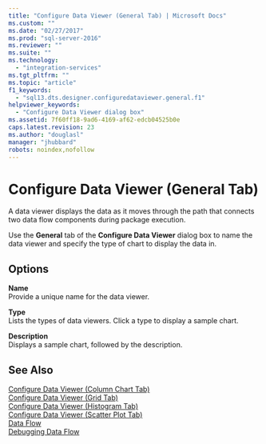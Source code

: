 ```yaml
---
title: "Configure Data Viewer (General Tab) | Microsoft Docs"
ms.custom: ""
ms.date: "02/27/2017"
ms.prod: "sql-server-2016"
ms.reviewer: ""
ms.suite: ""
ms.technology: 
  - "integration-services"
ms.tgt_pltfrm: ""
ms.topic: "article"
f1_keywords: 
  - "sql13.dts.designer.configuredataviewer.general.f1"
helpviewer_keywords: 
  - "Configure Data Viewer dialog box"
ms.assetid: 7f60ff18-9ad6-4169-af62-edcb04525b0e
caps.latest.revision: 23
ms.author: "douglasl"
manager: "jhubbard"
robots: noindex,nofollow
---
```

# Configure Data Viewer (General Tab)
  A data viewer displays the data as it moves through the path that connects two data flow components during package execution.  
  
 Use the **General** tab of the **Configure Data Viewer** dialog box to name the data viewer and specify the type of chart to display the data in.  
  
## Options  
 **Name**  
 Provide a unique name for the data viewer.  
  
 **Type**  
 Lists the types of data viewers. Click a type to display a sample chart.  
  
 **Description**  
 Displays a sample chart, followed by the description.  
  
## See Also  
 [Configure Data Viewer &#40;Column Chart Tab&#41;](../a9retired/configure-data-viewer-column-chart-tab.md)   
 [Configure Data Viewer &#40;Grid Tab&#41;](../a9retired/configure-data-viewer-grid-tab.md)   
 [Configure Data Viewer &#40;Histogram Tab&#41;](../a9retired/configure-data-viewer-histogram-tab.md)   
 [Configure Data Viewer &#40;Scatter Plot Tab&#41;](../a9retired/configure-data-viewer-scatter-plot-tab.md)   
 [Data Flow](../integration-services/data-flow/data-flow.md)   
 [Debugging Data Flow](../integration-services/troubleshooting/debugging-data-flow.md)  
  
  